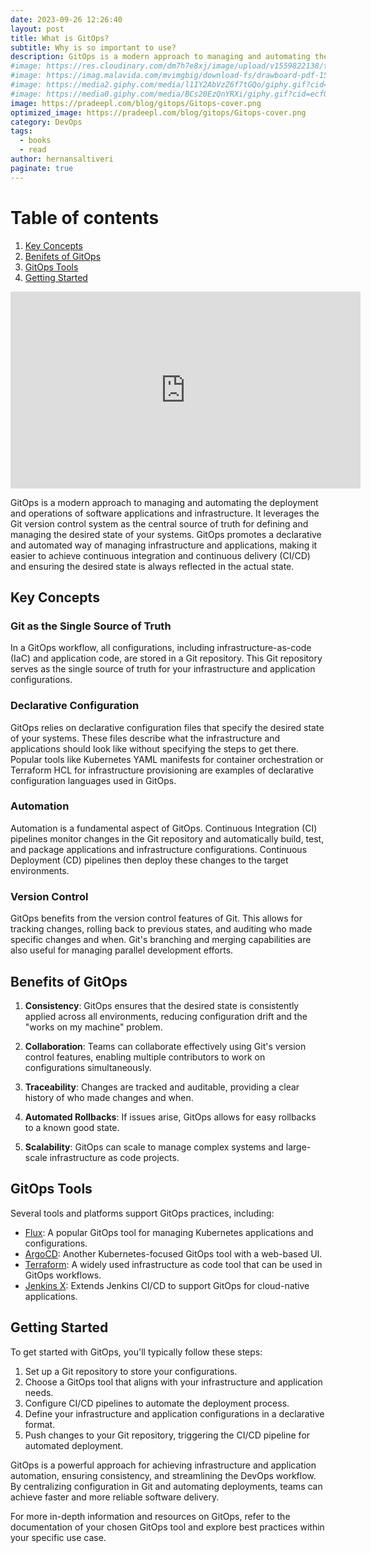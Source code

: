 ```yaml
---
date: 2023-09-26 12:26:40
layout: post
title: What is GitOps?
subtitle: Why is so important to use?
description: GitOps is a modern approach to managing and automating the deployment and operations of software applications and infrastructure... 
#image: https://res.cloudinary.com/dm7h7e8xj/image/upload/v1559822138/theme9_v273a9.jpg
#image: https://imag.malavida.com/mvimgbig/download-fs/drawboard-pdf-15322-5.jpg
#image: https://media2.giphy.com/media/l1IY2AbVzZ6f7tGQo/giphy.gif?cid=ecf05e47c46f4c993306fa86540461d15f358257b387d43f&rid=giphy.gif
#image: https://media0.giphy.com/media/BCs20EzQnYRXi/giphy.gif?cid=ecf05e47f232b1b79d83818de57145545e1c0893e38473eb&rid=giphy.gif
image: https://pradeepl.com/blog/gitops/Gitops-cover.png
optimized_image: https://pradeepl.com/blog/gitops/Gitops-cover.png
category: DevOps
tags:
  - books
  - read
author: hernansaltiveri
paginate: true
---
```


# Table of contents
1. [Key Concepts](#keyconcepts)
1. [Benifets of GitOps](#benifits)
1. [GitOps Tools](#tools)
1. [Getting Started](#gettingstarted)


<iframe width="560" height="315" src="https://www.youtube.com/embed/dIaX5IhRqkI?si=1xNGYmJw6MyMwPrd" title="YouTube video player" frameborder="0" allow="accelerometer; autoplay; clipboard-write; encrypted-media; gyroscope; picture-in-picture; web-share" allowfullscreen></iframe>

GitOps is a modern approach to managing and automating the deployment and operations of software applications and infrastructure. It leverages the Git version control system as the central source of truth for defining and managing the desired state of your systems. GitOps promotes a declarative and automated way of managing infrastructure and applications, making it easier to achieve continuous integration and continuous delivery (CI/CD) and ensuring the desired state is always reflected in the actual state.

<a name="keyconcepts"></a>
## Key Concepts

### Git as the Single Source of Truth

In a GitOps workflow, all configurations, including infrastructure-as-code (IaC) and application code, are stored in a Git repository. This Git repository serves as the single source of truth for your infrastructure and application configurations.

### Declarative Configuration

GitOps relies on declarative configuration files that specify the desired state of your systems. These files describe what the infrastructure and applications should look like without specifying the steps to get there. Popular tools like Kubernetes YAML manifests for container orchestration or Terraform HCL for infrastructure provisioning are examples of declarative configuration languages used in GitOps.

### Automation

Automation is a fundamental aspect of GitOps. Continuous Integration (CI) pipelines monitor changes in the Git repository and automatically build, test, and package applications and infrastructure configurations. Continuous Deployment (CD) pipelines then deploy these changes to the target environments.

### Version Control

GitOps benefits from the version control features of Git. This allows for tracking changes, rolling back to previous states, and auditing who made specific changes and when. Git's branching and merging capabilities are also useful for managing parallel development efforts.

<a name="benifits"></a>
## Benefits of GitOps

1. **Consistency**: GitOps ensures that the desired state is consistently applied across all environments, reducing configuration drift and the "works on my machine" problem.

2. **Collaboration**: Teams can collaborate effectively using Git's version control features, enabling multiple contributors to work on configurations simultaneously.

3. **Traceability**: Changes are tracked and auditable, providing a clear history of who made changes and when.

4. **Automated Rollbacks**: If issues arise, GitOps allows for easy rollbacks to a known good state.

5. **Scalability**: GitOps can scale to manage complex systems and large-scale infrastructure as code projects.

<a name="tools"></a>
## GitOps Tools

Several tools and platforms support GitOps practices, including:

- [Flux](https://fluxcd.io/): A popular GitOps tool for managing Kubernetes applications and configurations.
- [ArgoCD](https://argoproj.github.io/argo-cd/): Another Kubernetes-focused GitOps tool with a web-based UI.
- [Terraform](https://www.terraform.io/): A widely used infrastructure as code tool that can be used in GitOps workflows.
- [Jenkins X](https://jenkins-x.io/): Extends Jenkins CI/CD to support GitOps for cloud-native applications.

<a name="gettingstarted"></a>
## Getting Started

To get started with GitOps, you'll typically follow these steps:

1. Set up a Git repository to store your configurations.
2. Choose a GitOps tool that aligns with your infrastructure and application needs.
3. Configure CI/CD pipelines to automate the deployment process.
4. Define your infrastructure and application configurations in a declarative format.
5. Push changes to your Git repository, triggering the CI/CD pipeline for automated deployment.

GitOps is a powerful approach for achieving infrastructure and application automation, ensuring consistency, and streamlining the DevOps workflow. By centralizing configuration in Git and automating deployments, teams can achieve faster and more reliable software delivery.

For more in-depth information and resources on GitOps, refer to the documentation of your chosen GitOps tool and explore best practices within your specific use case.










